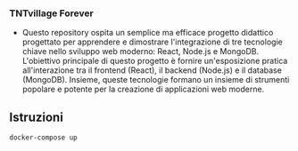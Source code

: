 ### TNTvillage Forever

- Questo repository ospita un semplice ma efficace progetto didattico progettato per apprendere e dimostrare l'integrazione di tre tecnologie chiave nello sviluppo web moderno: React, Node.js e MongoDB. L'obiettivo principale di questo progetto è fornire un'esposizione pratica all'interazione tra il frontend (React), il backend (Node.js) e il database (MongoDB). Insieme, queste tecnologie formano un insieme di strumenti popolare e potente per la creazione di applicazioni web moderne.

## Istruzioni

```bash
docker-compose up
```

